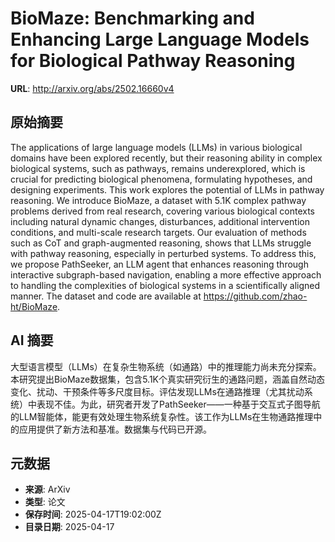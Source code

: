 # BioMaze: Benchmarking and Enhancing Large Language Models for Biological Pathway Reasoning

**URL**: http://arxiv.org/abs/2502.16660v4

## 原始摘要

The applications of large language models (LLMs) in various biological
domains have been explored recently, but their reasoning ability in complex
biological systems, such as pathways, remains underexplored, which is crucial
for predicting biological phenomena, formulating hypotheses, and designing
experiments. This work explores the potential of LLMs in pathway reasoning. We
introduce BioMaze, a dataset with 5.1K complex pathway problems derived from
real research, covering various biological contexts including natural dynamic
changes, disturbances, additional intervention conditions, and multi-scale
research targets. Our evaluation of methods such as CoT and graph-augmented
reasoning, shows that LLMs struggle with pathway reasoning, especially in
perturbed systems. To address this, we propose PathSeeker, an LLM agent that
enhances reasoning through interactive subgraph-based navigation, enabling a
more effective approach to handling the complexities of biological systems in a
scientifically aligned manner. The dataset and code are available at
https://github.com/zhao-ht/BioMaze.


## AI 摘要

大型语言模型（LLMs）在复杂生物系统（如通路）中的推理能力尚未充分探索。本研究提出BioMaze数据集，包含5.1K个真实研究衍生的通路问题，涵盖自然动态变化、扰动、干预条件等多尺度目标。评估发现LLMs在通路推理（尤其扰动系统）中表现不佳。为此，研究者开发了PathSeeker——一种基于交互式子图导航的LLM智能体，能更有效处理生物系统复杂性。该工作为LLMs在生物通路推理中的应用提供了新方法和基准。数据集与代码已开源。

## 元数据

- **来源**: ArXiv
- **类型**: 论文
- **保存时间**: 2025-04-17T19:02:00Z
- **目录日期**: 2025-04-17
